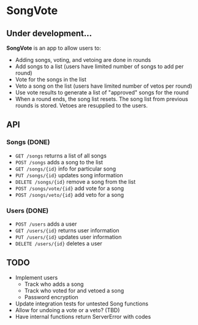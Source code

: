 # SongVote

## Under development...

**SongVote** is an app to allow users to:
- Adding songs, voting, and vetoing are done in rounds
- Add songs to a list (users have limited number of songs to add per round)
- Vote for the songs in the list
- Veto a song on the list (users have limited number of vetos per round)
- Use vote results to generate a list of "approved" songs for the round
- When a round ends, the song list resets. The song list from previous rounds is stored. Vetoes are resupplied to the users.

## API
### Songs (DONE)
- `GET /songs` returns a list of all songs
- `POST /songs` adds a song to the list
- `GET /songs/{id}` info for particular song
- `PUT /songs/{id}` updates song information
- `DELETE /songs/{id}` remove a song from the list
- `POST /songs/vote/{id}` add vote for a song
- `POST /songs/veto/{id}` add veto for a song

### Users (DONE)
- `POST /users` adds a user
- `GET /users/{id}` returns user information
- `PUT /users/{id}` updates user information
- `DELETE /users/{id}` deletes a user

## TODO
- Implement users
  - Track who adds a song
  - Track who voted for and vetoed a song
  - Password encryption
- Update integration tests for untested Song functions
- Allow for undoing a vote or a veto? (TBD)
- Have internal functions return ServerError with codes
